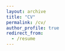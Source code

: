 ```yaml
---
layout: archive
title: "CV"
permalink: /cv/
author_profile: true
redirect_from:
  - /resume
---
```


<object data="{{ site.url }}{{ site.baseurl }}/files/Schnidman_CV_2024.pdf" width="1000" height="1000" type="application/pdf"></object>